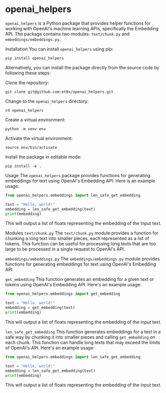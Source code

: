 # openai_helpers

`openai_helpers` is a Python package that provides helper functions for working with OpenAI's machine learning APIs, specifically the Embedding API. The package contains two modules: `text/chunk.py` and `embeddings/embeddings.py`.

Installation
You can install `openai_helpers` using pip:

```
pip install openai_helpers
```

Alternatively, you can install the package directly from the source code by following these steps:

Clone the repository:

```
git clone git@github.com:et0x/openai_helpers.git
```

Change to the `openai_helpers` directory:

```
cd openai_helpers
```

Create a virtual environment:

```
python -m venv env
```

Activate the virtual environment:

```
source env/bin/activate
```

Install the package in editable mode:

```
pip install -e .
```

Usage
The `openai_helpers` package provides functions for generating embeddings for text using OpenAI's Embedding API. Here is an example usage:

```python
from openai_helpers.embeddings import len_safe_get_embedding

text = "Hello, world!"
embedding = len_safe_get_embedding(text)
print(embedding)
```

This will output a list of floats representing the embedding of the input text.

Modules
`text/chunk.py`
The `text/chunk.py` module provides a function for chunking a long text into smaller pieces, each represented as a list of tokens. This function can be useful for processing long texts that are too large to be processed in a single request to OpenAI's API.

`embeddings/embeddings.py`
The `embeddings/embeddings.py` module provides functions for generating embeddings for text using OpenAI's Embedding API.

`get_embedding`
This function generates an embedding for a given text or tokens using OpenAI's Embedding API. Here's an example usage:

```python
from openai_helpers.embeddings import get_embedding

text = "Hello, world!"
embedding = get_embedding(text)
print(embedding)
```

This will output a list of floats representing the embedding of the input text.

`len_safe_get_embedding`
This function generates embeddings for a text in a safe way by chunking it into smaller pieces and calling `get_embedding` on each chunk. This function can handle long texts that may exceed the limits of OpenAI's API. Here's an example usage:

```python
from openai_helpers.embeddings import len_safe_get_embedding

text = "Hello, world!"
embedding = len_safe_get_embedding(text)
print(embedding)
```

This will output a list of floats representing the embedding of the input text.